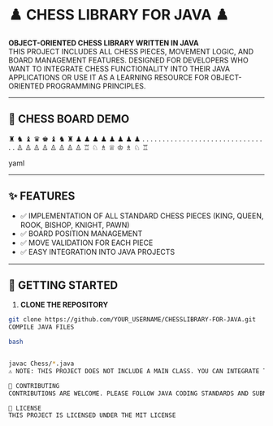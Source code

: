 # ♟️ CHESS LIBRARY FOR JAVA ♟️

**OBJECT-ORIENTED CHESS LIBRARY WRITTEN IN JAVA**  
THIS PROJECT INCLUDES ALL CHESS PIECES, MOVEMENT LOGIC, AND BOARD MANAGEMENT FEATURES. DESIGNED FOR DEVELOPERS WHO WANT TO INTEGRATE CHESS FUNCTIONALITY INTO THEIR JAVA APPLICATIONS OR USE IT AS A LEARNING RESOURCE FOR OBJECT-ORIENTED PROGRAMMING PRINCIPLES.

---

## 🏰 CHESS BOARD DEMO
♜ ♞ ♝ ♛ ♚ ♝ ♞ ♜
♟ ♟ ♟ ♟ ♟ ♟ ♟ ♟
. . . . . . . .
. . . . . . . .
. . . . . . . .
. . . . . . . .
♙ ♙ ♙ ♙ ♙ ♙ ♙ ♙
♖ ♘ ♗ ♕ ♔ ♗ ♘ ♖

yaml


---

## ✨ FEATURES
- ✅ IMPLEMENTATION OF ALL STANDARD CHESS PIECES (KING, QUEEN, ROOK, BISHOP, KNIGHT, PAWN)  
- ✅ BOARD POSITION MANAGEMENT  
- ✅ MOVE VALIDATION FOR EACH PIECE  
- ✅ EASY INTEGRATION INTO JAVA PROJECTS  

---

## 🚀 GETTING STARTED
1. **CLONE THE REPOSITORY**
```bash
git clone https://github.com/YOUR_USERNAME/CHESSLIBRARY-FOR-JAVA.git
COMPILE JAVA FILES

bash


javac Chess/*.java
⚠️ NOTE: THIS PROJECT DOES NOT INCLUDE A MAIN CLASS. YOU CAN INTEGRATE THESE CLASSES INTO YOUR OWN JAVA PROJECTS.

🤝 CONTRIBUTING
CONTRIBUTIONS ARE WELCOME. PLEASE FOLLOW JAVA CODING STANDARDS AND SUBMIT PULL REQUESTS FOR ANY IMPROVEMENTS OR BUG FIXES.

📄 LICENSE
THIS PROJECT IS LICENSED UNDER THE MIT LICENSE
